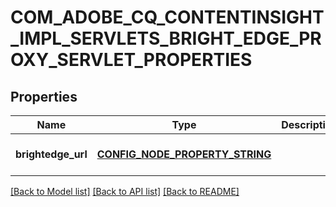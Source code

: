 # COM_ADOBE_CQ_CONTENTINSIGHT_IMPL_SERVLETS_BRIGHT_EDGE_PROXY_SERVLET_PROPERTIES

## Properties
Name | Type | Description | Notes
------------ | ------------- | ------------- | -------------
**brightedge_url** | [**CONFIG_NODE_PROPERTY_STRING**](configNodePropertyString.md) |  | [optional] [default to null]

[[Back to Model list]](../README.md#documentation-for-models) [[Back to API list]](../README.md#documentation-for-api-endpoints) [[Back to README]](../README.md)


